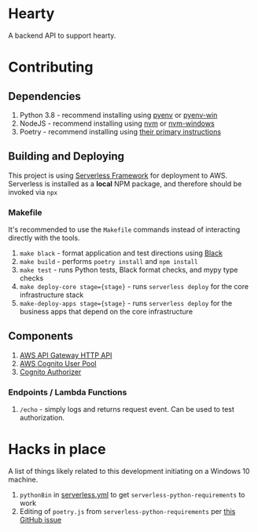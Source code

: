 # Hearty
A backend API to support hearty.

# Contributing

## Dependencies

1. Python 3.8 - recommend installing using [pyenv](https://github.com/pyenv/pyenv) or [pyenv-win](https://github.com/pyenv-win/pyenv-win)
1. NodeJS - recommend installing using [nvm](https://github.com/nvm-sh/nvm) or [nvm-windows](https://github.com/coreybutler/nvm-windows)
1. Poetry - recommend installing using [their primary instructions](https://python-poetry.org/docs/#installation)

## Building and Deploying
This project is using [Serverless Framework](https://www.serverless.com/) for deployment to AWS. 
Serverless is installed as a **local** NPM package, and therefore should be invoked via `npx`

### Makefile
It's recommended to use the `Makefile` commands instead of interacting directly with the tools.
1. `make black` - format application and test directions using [Black](https://github.com/psf/black)
1. `make build` - performs `poetry install` and `npm install`
1. `make test` - runs Python tests, Black format checks, and mypy type checks
1. `make deploy-core stage={stage}` - runs `serverless deploy` for the core infrastructure stack
1. `make-deploy-apps stage={stage}` - runs `serverless deploy` for the business apps that depend on the core infrastructure

## Components

1. [AWS API Gateway HTTP API](https://docs.aws.amazon.com/apigateway/latest/developerguide/http-api.html)
1. [AWS Cognito User Pool](https://docs.aws.amazon.com/cognito/latest/developerguide/cognito-user-identity-pools.html)
1. [Cognito Authorizer](https://docs.aws.amazon.com/apigateway/latest/developerguide/http-api-jwt-authorizer.html)

### Endpoints / Lambda Functions

1. `/echo` - simply logs and returns request event. Can be used to test authorization.


# Hacks in place

A list of things likely related to this development initiating on a Windows 10 machine.

1. `pythonBin` in [serverless.yml](./serverless.yml) to get `serverless-python-requirements` to work
1. Editing of `poetry.js` from `serverless-python-requirements` per [this GitHub issue](https://github.com/UnitedIncome/serverless-python-requirements/issues/609)
